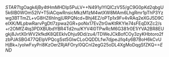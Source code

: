$START$tgOagk4jBy4tHmMHDIp5PuLV++N491ylYlQlCzV55/gC9G0pKd2qbgU5k6IB0WOm52IV+T5iACqwRnsicMkzM1zM4wtXW8MAm6LhgRmr1pThP3Yzwg3BTTmZL+vG8HZ6hIngjURPQNcd+Bhj4EZ/oPTp1x9Fv4vRAq2eXGJ5D9CeIXK/MLpbwRarvPgDtl7zpwa2GR+poNx17EvZtrGwKtRKYle74sFEqDXZc2/s+r2OMfZ4tq3PDXBUbdYBR4Td2nu/KYV4I0TPwRcM6G381r0E1iYVA2BR8EUgkj8JvtX0rWV2kfkdK8QEEkIvDhju9Dd/zu4/TDWeJCkBofCOy3zyKHbtoro2fzbPJASBG477QEIpVPQcgSst5GlwCLoOQDDLfw7djpeJ/Iq4y6B7BoH6kCvUHjBk+/yoIwFxyPri8KzOerZRjAFOry/0QCnl2egG25oDL4XgMoDqgSfZKQ==$END$